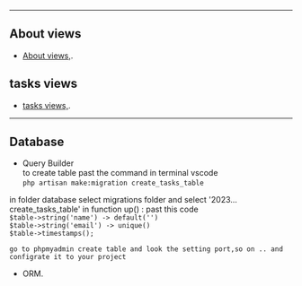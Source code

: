 <hr>

## About views


- [About views,](https://github.com/ShehabShaat/example-app/blob/master/resources/views/about.blade.php).


## tasks views


- [tasks views,](https://github.com/ShehabShaat/example-app/blob/master/resources/views/tasks.blade.php).



<hr>

## Database
- Query Builder <br>
to create table past the command in terminal vscode<br>
 `php artisan make:migration create_tasks_table`

 in folder database select migrations folder and select '2023... create_tasks_table'
 in function up() : past this code <br>
          `$table->string('name') -> default('')`
          <br>
            `$table->string('email') -> unique()`
          <br>
            `$table->timestamps();`

    go to phpmyadmin create table and look the setting port,so on .. and configrate it to your project
- ORM.
